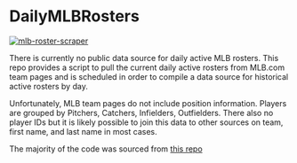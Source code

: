 # DailyMLBRosters

[![mlb-roster-scraper](https://github.com/dtreisman/DailyMLBRosters/actions/workflows/scraper-schedule.yml/badge.svg)](https://github.com/dtreisman/DailyMLBRosters/actions/workflows/scraper-schedule.yml)

There is currently no public data source for daily active MLB rosters. This repo provides a script to pull the current daily active rosters from MLB.com team pages and is scheduled in order to compile a data source for historical active rosters by day. 

Unfortunately, MLB team pages do not include position information. Players are grouped by Pitchers, Catchers, Infielders, Outfielders. There also no player IDs but it is likely possible to join this data to other sources on team, first name, and last name in most cases. 

The majority of the code was sourced from [this repo](https://gist.github.com/Jreyno40/947419b81644d4a0fc714866a0e81cde)
